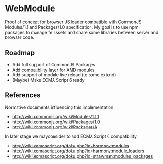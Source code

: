 WebModule
=========

Proof of concept for browser JS loader compatible with CommonJS Modules/1.1 and Packages/1.0 specification. My goal is to use npm packages to manage fe assets and share some libraries between server and browser code.

Roadmap
-------
 * Add full support of CommonJS Packages
 * Add compatibility layer for AMD modules
 * Add support of module live reload (to some extend)
 * (Maybe) Make ECMA Script 6 ready

References
----------
Normative documents influencing this implementation
 * http://wiki.commonjs.org/wiki/Modules/1.1.1
 * http://wiki.commonjs.org/wiki/Packages/1.0
 * http://wiki.commonjs.org/wiki/Packages/A

In later stage we mayconsider to add ECMA Script 6 compatibility
 * http://wiki.ecmascript.org/doku.php?id=harmony:modules
 * http://wiki.ecmascript.org/doku.php?id=harmony:module_loaders
 * http://wiki.ecmascript.org/doku.php?id=strawman:modules_packages
